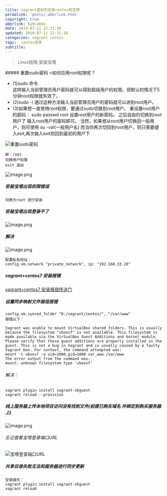 ```yaml
---
title: vagrant虚拟机安装centos和宝塔
permalink: 'posts/:abbrlink.html'
copyright: true
abbrlink: 5a9ca69a
date: 2019-07-11 21:31:10
updated: 2019-07-11 21:31:10
categories: vagrant centos 
tags:  centos宝塔
subtitle:
---
```

<blockquote class="blockquote-center">Linux权限,安装宝塔</blockquote>
<!--more-->
##### 重置sudo密码
>如何应用root权限呢？

- (1)sudo 命令  
这样输入当前管理员用户密码就可以得到超级用户的权限。但默认的情况下5分钟root权限就失效了。
- (2)sudo -i
通过这种方法输入当前管理员用户的密码就可以进到root用户。
- (3)如果想一直使用root权限，要通过sudo切换到root用户。
重设置root用户的密码：
sudo passwd root
设置root用户的新密码。
之后自由的切换到root用户了
输入root用户的密码即可。
当然，如果想从root用户切换回一般用户，则可使用  su -val(一般用户名)
而当你再次切回到root用户，则只需要键入exit,再次输入exit则回到最初的用户下

![重置sudo密码](https://upload-images.jianshu.io/upload_images/3098875-cd759068f6abaf13.png?imageMogr2/auto-orient/strip%7CimageView2/2/w/1240)
```
新：root
切换用户权限
exit 退出
```
![image.png](https://upload-images.jianshu.io/upload_images/3098875-09b49ce7a5dd5e82.png?imageMogr2/auto-orient/strip%7CimageView2/2/w/1240)

##### 安装宝塔出现权限错误
```
切换为root 进行安装
```
##### 安装宝塔出现登录不了
![image.png](https://upload-images.jianshu.io/upload_images/3098875-e378ba339ef6ef17.png?imageMogr2/auto-orient/strip%7CimageView2/2/w/1240)
##### 解决
![image.png](https://upload-images.jianshu.io/upload_images/3098875-3c7e3bdd89a54a6a.png?imageMogr2/auto-orient/strip%7CimageView2/2/w/1240)
```
配置私有地址：
config.vm.network "private_network", ip: "192.168.33.20"
```
##### vagrant+centos7 安装报错
[vagrant+centos7 安装报错传送门](https://blog.csdn.net/shilei_zhang/article/details/72811274)
##### 设置同步映射文件路径报错
```
config.vm.synced_folder "D:/vagrant/centos/", "/var/www"
报错以下：

Vagrant was unable to mount VirtualBox shared folders. This is usually
because the filesystem "vboxsf" is not available. This filesystem is
made available via the VirtualBox Guest Additions and kernel module.
Please verify that these guest additions are properly installed in the
guest. This is not a bug in Vagrant and is usually caused by a faulty
Vagrant box. For context, the command attempted was:
mount -t vboxsf -o uid=1000,gid=1000 var_www /var/www
The error output from the command was:
mount: unknown filesystem type 'vboxsf'
```
###### 解决：
```
vagrant plugin install vagrant-vbguest
vagrant reload --provision
```
##### 线上服务器上传本地项目访问没有找到文件(前提已购买域名 并绑定到购买服务器上)
![image.png](https://upload-images.jianshu.io/upload_images/3098875-b1b9746a1d0d36c0.png?imageMogr2/auto-orient/strip%7CimageView2/2/w/1240)


###### 忘记查看宝塔登录端口URL
![宝塔登录端口URL](https://upload-images.jianshu.io/upload_images/3098875-15309752537182ad.png?imageMogr2/auto-orient/strip%7CimageView2/2/w/1240)

##### 共享目录失败无法和服务器进行同步更新
```
安装插件：
vagrant plugin install vagrant-vbguest
vagrant reload
```

